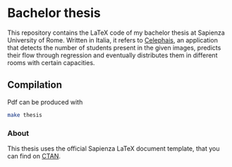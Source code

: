 # Bachelor thesis

This repository contains the LaTeX code of my bachelor thesis at Sapienza University of Rome.
Written in Italia, it refers to [Celephais](https://github.com/morpheusthewhite/celephais/), an application that detects the number of students present in the given images, predicts their flow through regression and eventually distributes them in different rooms with certain capacities.

## Compilation

Pdf can be produced with
```bash
make thesis
```

### About
This thesis uses the official Sapienza LaTeX document template, that you can find on [CTAN](https://ctan.org/tex-archive/macros/latex/contrib/sapthesis).